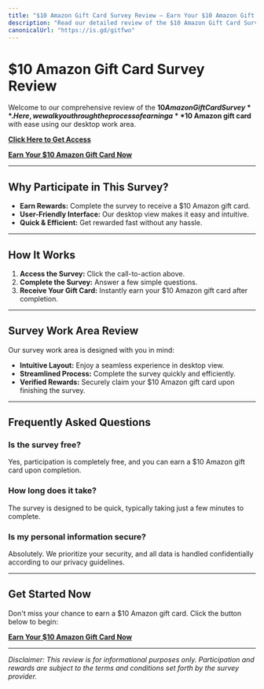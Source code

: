 ```yaml
---
title: "$10 Amazon Gift Card Survey Review – Earn Your $10 Amazon Gift Card"
description: "Read our detailed review of the $10 Amazon Gift Card Survey. Discover how to easily earn your $10 Amazon gift card through our intuitive desktop work area. Get started now!"
canonicalUrl: "https://is.gd/gitfwo"
---
```


# $10 Amazon Gift Card Survey Review

Welcome to our comprehensive review of the **$10 Amazon Gift Card Survey**. Here, we walk you through the process of earning a **$10 Amazon gift card** with ease using our desktop work area.

[**Click Here to Get Access**](https://is.gd/gitfwo)

[**Earn Your $10 Amazon Gift Card Now**](https://is.gd/gitfwo)

---

## Why Participate in This Survey?

- **Earn Rewards:** Complete the survey to receive a $10 Amazon gift card.
- **User-Friendly Interface:** Our desktop view makes it easy and intuitive.
- **Quick & Efficient:** Get rewarded fast without any hassle.

---

## How It Works

1. **Access the Survey:** Click the call-to-action above.
2. **Complete the Survey:** Answer a few simple questions.
3. **Receive Your Gift Card:** Instantly earn your $10 Amazon gift card after completion.

---

## Survey Work Area Review

Our survey work area is designed with you in mind:
- **Intuitive Layout:** Enjoy a seamless experience in desktop view.
- **Streamlined Process:** Complete the survey quickly and efficiently.
- **Verified Rewards:** Securely claim your $10 Amazon gift card upon finishing the survey.

---

## Frequently Asked Questions

### Is the survey free?
Yes, participation is completely free, and you can earn a $10 Amazon gift card upon completion.

### How long does it take?
The survey is designed to be quick, typically taking just a few minutes to complete.

### Is my personal information secure?
Absolutely. We prioritize your security, and all data is handled confidentially according to our privacy guidelines.

---

## Get Started Now

Don't miss your chance to earn a $10 Amazon gift card. Click the button below to begin:

[**Earn Your $10 Amazon Gift Card Now**](https://is.gd/gitfwo)

---

*Disclaimer: This review is for informational purposes only. Participation and rewards are subject to the terms and conditions set forth by the survey provider.*
